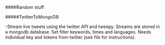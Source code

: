 ####Random stuff


#####TwitterToMongoDB

-Stream live tweets using the twitter API and tweepy. Streams are stored in a mongodb database.
Set filter keywords, times and languages. 
Needs individual key and tokens from twitter (see file for instructions).